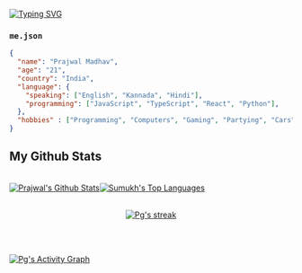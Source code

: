 <!-- ### Hi there 👋 -->

<!--
**prajwalmadhav/prajwalmadhav** is a ✨ _special_ ✨ repository because its `README.md` (this file) appears on your GitHub profile.

Here are some ideas to get you started:

- 🔭 I’m currently working on ...
- 🌱 I’m currently learning ...
- 👯 I’m looking to collaborate on ...
- 🤔 I’m looking for help with ...
- 💬 Ask me about ...
- 📫 How to reach me: ...
- 😄 Pronouns: ...
- ⚡ Fun fact: ...
-->

<!-- ## Hi, [Sumukh Jadhav](https://sumukhjadhav.github.io/portfolio.github.io/) here </br>
<b> Final year Computer Science Student at [JIT](https://www.jyothyit.ac.in/), from <b>Bengaluru, India</b>
  <br>
  <a href="https://github.com/Meghna-DAS/github-profile-views-counter">
    <img src="https://komarev.com/ghpvc/?username=SumukhJadhav&color=green">
</a>
  <br>
<p><a href="https://www.linkedin.com/in/sumukh-jadhav/"><img src="https://img.shields.io/badge/linkedin-%230077B5.svg?&style=for-the-badge&logo=linkedin&logoColor=white" height=25></a> <a href="https://www.instagram.com/sumukhjadhav/"><img src="https://img.shields.io/badge/instagram-%23E4405F.svg?&style=for-the-badge&logo=instagram&logoColor=white" height=25></a> 
<a href="https://stackoverflow.com/users/14165349/sumukh-jadhav"><img src=https://img.shields.io/badge/-Stack%20Overflow-222222?style=flat-square&logo=stack-overflow&logoColor=white&link=https://stackoverflow.com/users/8782331/adi-kris" height=25></a></p>
  
<br> -->
  <!-- SVG Typing Animation  -->
[![Typing SVG](https://readme-typing-svg.herokuapp.com/?lines=First+line+of+text;Second+line+of+text)](https://git.io/typing-svg)

<!-- ![DCoded DP darkmode](https://user-images.githubusercontent.com/65074550/126991264-dad10d03-f1f1-4317-91ba-4c53e59c0112.gif#gh-dark-mode-only)
![lightmode-banner](https://user-images.githubusercontent.com/65074550/154921132-bce40455-d8e3-4ace-ba59-48855f65e1a5.gif#gh-light-mode-only) -->

### `me.json`
```json
{
  "name": "Prajwal Madhav",
  "age": "21",
  "country": "India",
  "language": {
    "speaking": ["English", "Kannada", "Hindi"],
    "programming": ["JavaScript", "TypeScript", "React", "Python"],
  },
  "hobbies" : ["Programming", "Computers", "Gaming", "Partying", "Cars"],
}
```
  
 ## My Github Stats
  <br/>
    <a href="#"><img alt="Prajwal's Github Stats" src="https://github-readme-stats.vercel.app/api?username=prajwalmadhav&show_icons=true&count_private=true&theme=react&hide_border=true&bg_color=0D1117" /></a><a href="#"><img alt="Sumukh's Top Languages" src="https://github-readme-stats.vercel.app/api/top-langs/?username=prajwalmadhav&langs_count=8&count_private=true&layout=compact&theme=react&hide_border=true&bg_color=0D1117" /></a>
  <br/>  


<br/>
  <p align="center">
    <a href="#">
        <img title="🔥 Get streak stats for your profile at git.io/streak-stats" alt="Pg's streak" src="https://github-readme-streak-stats.herokuapp.com?user=prajwalmadhav&theme=highcontrast&date_format=j%20M%5B%20Y%5D&ring=DD2727"/>
    </a>
  </p>
<br/>

<!--  <p align="left"> 
  ## Languages and Tools:
    <a href="https://www.python.org" target="_blank"> <img src="https://img.icons8.com/color/48/000000/python.png"/> </a> 
    <a href="https://www.java.com" target="_blank"> <img src="https://img.icons8.com/color/48/000000/java-coffee-cup-logo.png"/> </a> 
    <a style="padding-right:8px;" href="https://www.mysql.com/" target="_blank"> <img src="https://img.icons8.com/fluent/50/000000/mysql-logo.png"/> </a>
    <a href="https://git-scm.com/" target="_blank"> <img src="https://img.icons8.com/color/48/000000/git.png"/> </a> 
    <a href="https://clanguage.com" target="_blank"> <img src="https://img.icons8.com/fluency-systems-filled/48/000000/circled-c.png"/> </a>
</p> -->
<br/> 


<a href="#"><img alt="Pg's Activity Graph" src="https://activity-graph.herokuapp.com/graph?username=prajwalmadhav&bg_color=0D1117&color=5BCDEC&line=5BCDEC&point=FFFFFF&hide_border=true" /></a>

<br/>
<br/>

